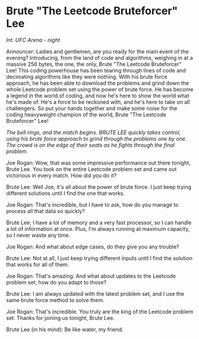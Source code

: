 # Brute "The Leetcode Bruteforcer" Lee

*Int. UFC Arena - night*

Announcer: Ladies and gentlemen, are you ready for the main event of the evening?
Introducing, from the land of code and algorithms, weighing in at a massive 256
bytes, the one, the only, Brute "The Leetcode Bruteforcer" Lee! This coding
powerhouse has been tearing through lines of code and decimating algorithms
like they were nothing. With his brute force approach, he has been able to
download the problems and grind down the whole Leetcode problem set using the
power of brute force. He has become a legend in the world of coding, and now
he's here to show the world what he's made of. He's a force to be reckoned
with, and he's here to take on all challengers. So put your hands together and
make some noise for the coding heavyweight champion of the world, Brute "The
Leetcode Bruteforcer" Lee!


*The bell rings, and the match begins. BRUTE LEE quickly takes control, using
his brute force approach to grind through the problems one by one. The crowd is
on the edge of their seats as he fights through the final problem.*

Joe Rogan: Wow, that was some impressive performance out there tonight, Brute
Lee. You took on the entire Leetcode problem set and came out victorious in
every match. How did you do it?

Brute Lee: Well Joe, it's all about the power of brute force. I just keep
trying different solutions until I find the one that works.

Joe Rogan: That's incredible, but I have to ask, how do you manage to process
all that data so quickly?

Brute Lee: I have a lot of memory and a very fast processor, so I can handle a
lot of information at once. Plus, I'm always running at maximum capacity, so I
never waste any time.

Joe Rogan: And what about edge cases, do they give you any trouble?

Brute Lee: Not at all, I just keep trying different inputs until I find the
solution that works for all of them.

Joe Rogan: That's amazing. And what about updates to the Leetcode problem set,
how do you adapt to those?

Brute Lee: I am always updated with the latest problem set, and I use the same
brute force method to solve them.

Joe Rogan: That's incredible. You truly are the king of the Leetcode problem
set. Thanks for joining us tonight, Brute Lee.

Brute Lee (in his mind): Be like water, my friend.
